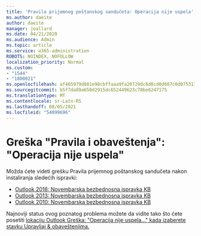 ```yaml
---
title: 'Pravila prijemnog poštanskog sandučeta: Operacija nije uspela'
ms.author: daeite
author: daeite
manager: joallard
ms.date: 04/21/2020
ms.audience: Admin
ms.topic: article
ms.service: o365-administration
ROBOTS: NOINDEX, NOFOLLOW
localization_priority: Normal
ms.custom:
- "1544"
- "1800021"
ms.openlocfilehash: af465979d881e98cbffaaa9fa20729dc6d0cd0d607c0d075311b19c8960b2f33
ms.sourcegitcommit: b5f7da89a650d2915dc652449623c78be6247175
ms.translationtype: MT
ms.contentlocale: sr-Latn-RS
ms.lasthandoff: 08/05/2021
ms.locfileid: "54099696"
---
```

# <a name="rules-and-alerts-error-the-operation-failed"></a>Greška "Pravila i obaveštenja": "Operacija nije uspela"

Možda ćete videti grešku Pravila prijemnog poštanskog sandučeta nakon instaliranja sledećih ispravki:

- [Outlook 2016: Novembarska bezbednosna ispravka KB](https://support.microsoft.com/help/4461506)
- [Outlook 2013: Novembarska bezbednosna ispravka KB](https://support.microsoft.com/help/4461486)
- [Outlook 2010: Novembarska bezbednosna ispravka KB](https://support.microsoft.com/help/4461585)

Najnoviji status ovog poznatog problema možete da vidite tako što ćete posetiti [lokaciju Outlook Greška: "Operacija nije uspela..." kada izaberete stavku Upravljaj & obaveštenjima.](https://support.office.com/article/Outlook-Error-The-operation-failed-when-selecting-Manage-Rules-Alerts-64b6ff77-98c2-4564-9cbf-25bd8e17fb8b%20)